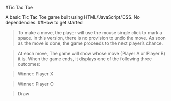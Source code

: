 #Tic Tac Toe

A basic Tic Tac Toe game built using HTML/JavaScript/CSS. No dependencies.
##How to get started

>To make a move, the player will use the mouse single click to mark a space. In this version, there is no provision to undo the move. As soon as the move is done, the game proceeds to the next player’s chance.

>At each move, The game will show whose move (Player A or Player B) it is. When the game ends, it displays one of the following three outcomes:

>Winner: Player X

>Winner: Player O

>Draw
